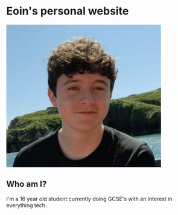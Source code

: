 # Eoin's personal website

![A protrait of Eoin](https://github.com/eoiniritium/personalwebsite/blob/master/src/images/eoin.JPG)

##  Who am I?
I'm a 16 year old student currently doing GCSE's with an interest in everything tech.

